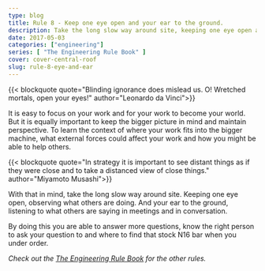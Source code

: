 ```yaml
---
type: blog
title: Rule 8 - Keep one eye open and your ear to the ground.
description: Take the long slow way around site, keeping one eye open and your ear to the ground.
date: 2017-05-03
categories: ["engineering"]
series: [ "The Engineering Rule Book" ]
cover: cover-central-roof
slug: rule-8-eye-and-ear
---
```


{{< blockquote quote="Blinding ignorance does mislead us. O! Wretched mortals, open your eyes!" author="Leonardo da Vinci">}}

It is easy to focus on your work and for your work to become your world. But it is equally important to keep the bigger picture in mind and maintain perspective. To learn the context of where your work fits into the bigger machine, what external forces could affect your work and how you might be able to help others.

{{< blockquote quote="In strategy it is important to see distant things as if they were close and to take a distanced view of close things." author="Miyamoto Musashi">}}

With that in mind, take the long slow way around site. Keeping one eye open, observing what others are doing. And your ear to the ground, listening to what others are saying in meetings and in conversation.

By doing this you are able to answer more questions, know the right person to ask your question to and where to find that stock N16 bar when you under order.

_Check out the [The Engineering Rule Book](/series/the-engineering-rule-book) for the other rules._
